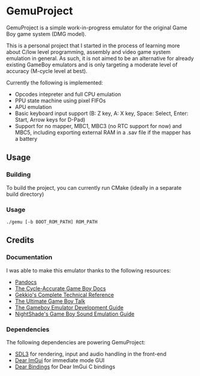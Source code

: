# GemuProject
GemuProject is a simple work-in-progress emulator for the original Game Boy game system (DMG model).

This is a personal project that I started in the process of learning more about C/low level programming, assembly and video game system emulation in general. As such, it is not aimed to be an alternative for already existing GameBoy emulators and is only targeting a moderate level of accuracy (M-cycle level at best).

Currently the following is implemented:
- Opcodes intepreter and full CPU emulation
- PPU state machine using pixel FIFOs
- APU emulation
- Basic keyboard input support (B: Z key, A: X key, Space: Select, Enter: Start, Arrow keys for D-Pad)
- Support for no mapper, MBC1, MBC3 (no RTC support for now) and MBC5, including exporting external RAM in a .sav file if the mapper has a battery

## Usage
### Building
To build the project, you can currently run CMake (ideally in a separate build directory)

### Usage
`./gemu [-b BOOT_ROM_PATH] ROM_PATH`

## Credits
### Documentation
I was able to make this emulator thanks to the following resources:
- [Pandocs](https://gbdev.io/pandocs/)
- [The Cycle-Accurate Game Boy Docs](https://github.com/AntonioND/giibiiadvance/blob/master/docs/TCAGBD.pdf)
- [Gekkio's Complete Technical Reference](https://gekkio.fi/files/gb-docs/gbctr.pdf)
- [The Ultimate Game Boy Talk](https://www.youtube.com/watch?v=HyzD8pNlpwI)
- [The Gameboy Emulator Development Guide](https://hacktix.github.io/GBEDG/)
- [NightShade's Game Boy Sound Emulation Guide](https://nightshade256.github.io/2021/03/27/gb-sound-emulation.html)

### Dependencies
The following dependencies are powering GemuProject:
- [SDL3](https://www.libsdl.org/) for rendering, input and audio handling in the front-end
- [Dear ImGui](https://github.com/ocornut/imgui) for immediate mode GUI
- [Dear Bindings](https://github.com/dearimgui/dear_bindings) for Dear ImGui C bindings
